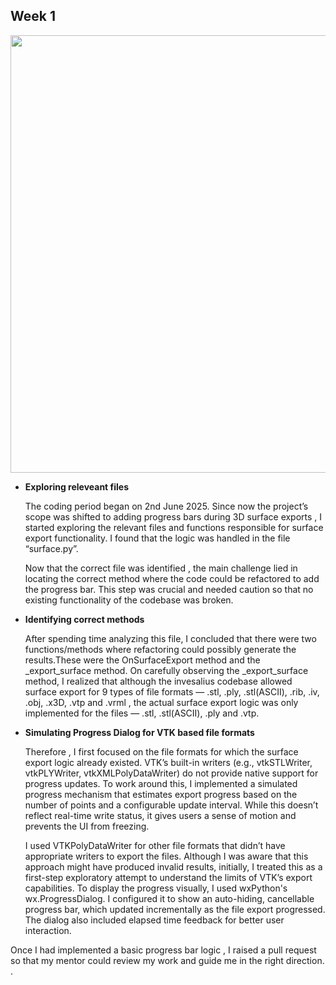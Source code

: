 ## Week 1
<img src="https://github.com/user-attachments/assets/7b588381-c37c-49d8-beaf-fc21d4da9caf" width="700">

- **Exploring releveant files**

    The coding period began on 2nd June 2025. Since now the project’s scope was shifted to adding progress bars during 3D surface exports , I started exploring the relevant      files and functions responsible for surface export functionality. I found that the logic was handled in the file “surface.py”.

    Now that the correct file was identified , the main challenge lied in locating the correct method where the code could be refactored to add the progress bar.
    This step was crucial and needed caution so that no existing functionality of the codebase was broken.

- **Identifying correct methods**
  
    After spending time analyzing this file, I concluded that there were two functions/methods where refactoring could possibly generate the results.These were the               OnSurfaceExport method and the _export_surface method. On carefully observing the _export_surface method, I realized that although the invesalius codebase allowed            surface export for 9 types of file formats — .stl, .ply, .stl(ASCII), .rib, .iv, .obj, .x3D, .vtp and .vrml , the actual surface export logic was only implemented for        the files — .stl, .stl(ASCII), .ply and .vtp. 

- **Simulating Progress Dialog for VTK based file formats**

    Therefore , I first focused on the file formats for which the surface export logic already existed. VTK’s built-in writers (e.g., vtkSTLWriter, vtkPLYWriter,                 vtkXMLPolyDataWriter) do not provide native support for progress updates. To work around this, I implemented a simulated progress mechanism that estimates export             progress based on the number of points and a configurable update interval.
    While this doesn’t reflect real-time write status, it gives users a sense of motion and prevents the UI from freezing.

    I used VTKPolyDataWriter for other file formats that didn’t have appropriate writers to export the files. Although I was aware that this approach might have produced         invalid results, initially, I treated this as a first-step exploratory attempt to understand the limits of VTK’s export capabilities.
    To display the progress visually, I used wxPython's wx.ProgressDialog. I configured it to show an auto-hiding, cancellable progress bar, which updated incrementally as       the file export progressed. The dialog also included elapsed time feedback for better user interaction.

Once I had implemented a basic progress bar logic , I raised a pull request so that my mentor could review my work and guide me in the right direction.
. 
